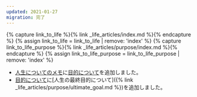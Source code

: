 ```yaml
---
updated: 2021-01-27
migration: 完了
---
```

{% capture link_to_life %}{% link _life_articles/index.md %}{% endcapture %}
{% assign link_to_life = link_to_life | remove: 'index' %}
{% capture link_to_life_purpose %}{% link _life_articles/purpose/index.md %}{% endcapture %}
{% assign link_to_life_purpose = link_to_life_purpose | remove: 'index' %}

- [人生についてのメモ]({{link_to_life}})に[目的について]({{link_to_life_purpose}})を追加しました。
- [目的について]({{link_to_life_purpose}})に[人生の最終目的について]({% link _life_articles/purpose/ultimate_goal.md %})を追加しました。